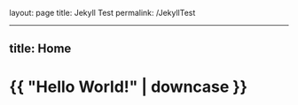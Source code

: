 layout: page
title: Jekyll Test
permalink: /JekyllTest

---
title: Home
---
<!doctype html>
<html>
  <head>
    <meta charset="utf-8">
    <title>{{ page.title }}</title>
  </head>
  <body>
    <h1>{{ "Hello World!" | downcase }}</h1>
  </body>
</html>
